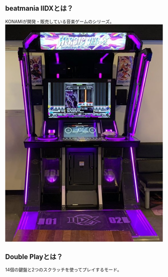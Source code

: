 ## beatmania IIDXとは？

KONAMiが開発・販売している音楽ゲームのシリーズ。
![beatmania IIDX](/pictures/iidxlm.jpg)

## Double Playとは？

14個の鍵盤と2つのスクラッチを使ってプレイするモード。